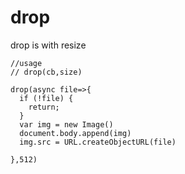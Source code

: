 # drop
drop is with resize

```
//usage
// drop(cb,size)

drop(async file=>{
  if (!file) {
    return;
  }
  var img = new Image()
  document.body.append(img)
  img.src = URL.createObjectURL(file)

},512)
```
